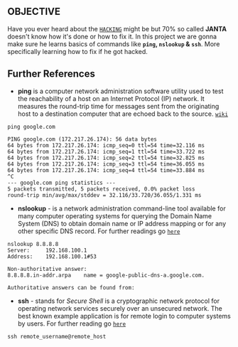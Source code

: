 ## OBJECTIVE
Have you ever heard about the [`HACKING`](https://en.wikipedia.org/wiki/Hacking) might be but 70% so called **JANTA** doesn't know how it's done or how to fix it. In this project we are gonna make sure he learns basics of commands like **`ping`, `nslookup` & `ssh`**. More specifically learning how to fix if he got hacked.


## Further References

  * **ping** is a computer network administration software utility used to test the reachability of a host on an Internet Protocol (IP) network. It measures the round-trip time for messages sent from the originating host to a destination computer that are echoed back to the source.
[`wiki`](https://en.wikipedia.org/wiki/Ping_(networking_utility))

```
ping google.com

PING google.com (172.217.26.174): 56 data bytes
64 bytes from 172.217.26.174: icmp_seq=0 ttl=54 time=32.116 ms
64 bytes from 172.217.26.174: icmp_seq=1 ttl=54 time=33.722 ms
64 bytes from 172.217.26.174: icmp_seq=2 ttl=54 time=32.825 ms
64 bytes from 172.217.26.174: icmp_seq=3 ttl=54 time=36.055 ms
64 bytes from 172.217.26.174: icmp_seq=4 ttl=54 time=33.884 ms
^C
--- google.com ping statistics ---
5 packets transmitted, 5 packets received, 0.0% packet loss
round-trip min/avg/max/stddev = 32.116/33.720/36.055/1.331 ms

```
  * **nslookup** - is a network administration command-line tool available for many computer operating systems for querying the Domain Name System (DNS) to obtain domain name or IP address mapping or for any other specific DNS record.
For further readings go [`here`](http://www.thegeekstuff.com/2012/07/nslookup-examples/?utm_source=tuicool)

```
nslookup 8.8.8.8
Server:		192.168.100.1
Address:	192.168.100.1#53

Non-authoritative answer:
8.8.8.8.in-addr.arpa	name = google-public-dns-a.google.com.

Authoritative answers can be found from:
```
  * **ssh** - stands for *Secure Shell* is a cryptographic network protocol for operating network services securely over an unsecured network. The best known example application is for remote login to computer systems by users. For further reading go [`here`](https://www.digitalocean.com/community/tutorials/how-to-use-ssh-to-connect-to-a-remote-server-in-ubuntu)
```
ssh remote_username@remote_host
```
